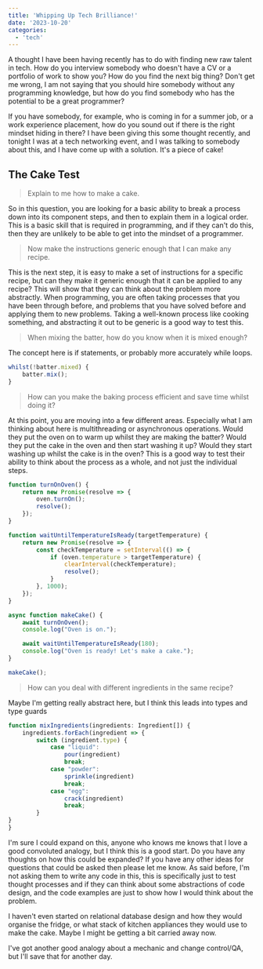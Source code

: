 ```yaml
---
title: 'Whipping Up Tech Brilliance!'
date: '2023-10-20'
categories:
  - 'tech'
---
```


A thought I have been having recently has to do with finding new raw talent in tech. How do you interview somebody who doesn't have a CV or a portfolio of work to show you? How do you find the next big thing? Don't get me wrong, I am not saying that you should hire somebody without any programming knowledge, but how do you find somebody who has the potential to be a great programmer?

If you have somebody, for example, who is coming in for a summer job, or a work experience placement, how do you sound out if there is the right mindset hiding in there? I have been giving this some thought recently, and tonight I was at a tech networking event, and I was talking to somebody about this, and I have come up with a solution. It's a piece of cake!

## The Cake Test

> Explain to me how to make a cake.

So in this question, you are looking for a basic ability to break a process down into its component steps, and then to explain them in a logical order. This is a basic skill that is required in programming, and if they can't do this, then they are unlikely to be able to get into the mindset of a programmer.

> Now make the instructions generic enough that I can make any recipe.

This is the next step, it is easy to make a set of instructions for a specific recipe, but can they make it generic enough that it can be applied to any recipe? This will show that they can think about the problem more abstractly. When programming, you are often taking processes that you have been through before, and problems that you have solved before and applying them to new problems. Taking a well-known process like cooking something, and abstracting it out to be generic is a good way to test this.

> When mixing the batter, how do you know when it is mixed enough?

The concept here is if statements, or probably more accurately while loops.

```typescript
whilst(!batter.mixed) {
    batter.mix();
}
```

> How can you make the baking process efficient and save time whilst doing it?

At this point, you are moving into a few different areas. Especially what I am thinking about here is multithreading or asynchronous operations. Would they put the oven on to warm up whilst they are making the batter? Would they put the cake in the oven and then start washing it up? Would they start washing up whilst the cake is in the oven? This is a good way to test their ability to think about the process as a whole, and not just the individual steps.

```typescript
function turnOnOven() {
    return new Promise(resolve => {
        oven.turnOn();
        resolve();
    });
}

function waitUntilTemperatureIsReady(targetTemperature) {
    return new Promise(resolve => {
        const checkTemperature = setInterval(() => {
            if (oven.temperature > targetTemperature) {
                clearInterval(checkTemperature);
                resolve();
            }
        }, 1000);
    });
}

async function makeCake() {
    await turnOnOven();
    console.log("Oven is on.");

    await waitUntilTemperatureIsReady(180);
    console.log("Oven is ready! Let's make a cake.");
}

makeCake();
```

> How can you deal with different ingredients in the same recipe?

Maybe I'm getting really abstract here, but I think this leads into types and type guards

```typescript
function mixIngredients(ingredients: Ingredient[]) {
    ingredients.forEach(ingredient => {
        switch (ingredient.type) {
            case "liquid":
                pour(ingredient)
                break;
            case "powder":
                sprinkle(ingredient)
                break;
            case "egg":
                crack(ingredient)
                break;
        }
}
}
```

I'm sure I could expand on this, anyone who knows me knows that I love a good convoluted analogy, but I think this is a good start. Do you have any thoughts on how this could be expanded? If you have any other ideas for questions that could be asked then please let me know. As said before, I'm not asking them to write any code in this, this is specifically just to test thought processes and if they can think about some abstractions of code design, and the code examples are just to show how I would think about the problem.

I haven't even started on relational database design and how they would organise the fridge, or what stack of kitchen appliances they would use to make the cake. Maybe I might be getting a bit carried away now.

I've got another good analogy about a mechanic and change control/QA, but I'll save that for another day.
